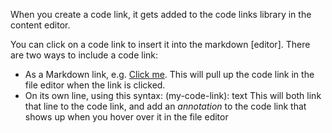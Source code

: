 
When you create a code link, it gets added to the code links library in the content editor.

You can click on a code link to insert it into the markdown [editor].
There are two ways to include a code link:
- As a Markdown link, e.g. [Click me](my-code-link). This will pull up the code link in the file editor when the link is clicked.
- On its own line, using this syntax: (my-code-link): text
This will both link that line to the code link, and add an _annotation_ to the code link that shows up when you hover over it in the file editor